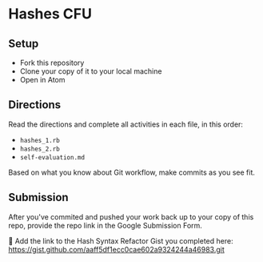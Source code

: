 # Hashes CFU

## Setup

- Fork this repository
- Clone your copy of it to your local machine
- Open in Atom

## Directions

Read the directions and complete all activities in each file, in this order:
- `hashes_1.rb`
- `hashes_2.rb`
- `self-evaluation.md`

Based on what you know about Git workflow, make commits as you see fit.

## Submission

After you've commited and pushed your work back up to your copy of this repo, provide the repo link in the Google Submission Form.

📌 Add the link to the Hash Syntax Refactor Gist you completed here:
https://gist.github.com/aaff5df1ecc0cae602a9324244a46983.git
